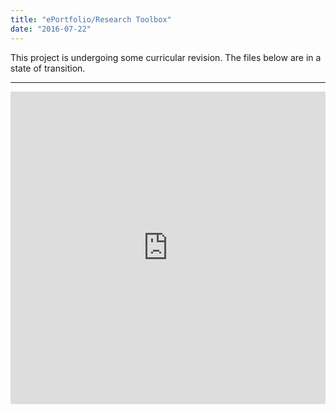 ```yaml
---
title: "ePortfolio/Research Toolbox"
date: "2016-07-22"
---
```


This project is undergoing some curricular revision. The files below are in a state of transition.

* * *

<iframe src="https://app.box.com/embed_widget/s/egfuxp2jtfws7snkmv38vyxvn3rtfm8j?view=list&amp;sort=name&amp;direction=ASC&amp;theme=blue" width="100%" height="500" frameborder="0" allowfullscreen webkitallowfullscreen="" msallowfullscreen=""></iframe>
